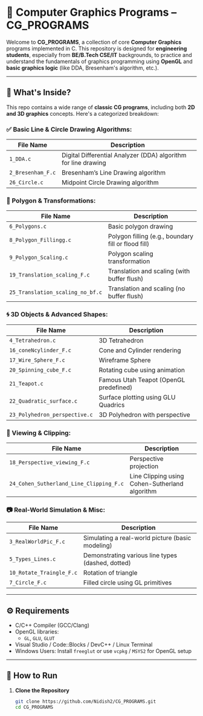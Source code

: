 # 🎨 Computer Graphics Programs – CG_PROGRAMS

Welcome to **CG_PROGRAMS**, a collection of core **Computer Graphics** programs implemented in C. This repository is designed for **engineering students**, especially from **BE/B.Tech CSE/IT** backgrounds, to practice and understand the fundamentals of graphics programming using **OpenGL** and **basic graphics logic** (like DDA, Bresenham's algorithm, etc.).

---

## 🧠 What's Inside?

This repo contains a wide range of **classic CG programs**, including both **2D and 3D graphics** concepts. Here's a categorized breakdown:

### ✅ Basic Line & Circle Drawing Algorithms:
| File Name | Description |
|----------|-------------|
| `1_DDA.c` | Digital Differential Analyzer (DDA) algorithm for line drawing |
| `2_Bresenham_F.c` | Bresenham’s Line Drawing algorithm |
| `26_Circle.c` | Midpoint Circle Drawing algorithm |

### 🎨 Polygon & Transformations:
| File Name | Description |
|----------|-------------|
| `6_Polygons.c` | Basic polygon drawing |
| `8_Polygon_Fillingg.c` | Polygon filling (e.g., boundary fill or flood fill) |
| `9_Polygon_Scaling.c` | Polygon scaling transformation |
| `19_Translation_scaling_F.c` | Translation and scaling (with buffer flush) |
| `25_Translation_scaling_no_bf.c` | Translation and scaling (no buffer flush) |

### 🌀 3D Objects & Advanced Shapes:
| File Name | Description |
|----------|-------------|
| `4_Tetrahedron.c` | 3D Tetrahedron |
| `16_coneNcylinder_F.c` | Cone and Cylinder rendering |
| `17_Wire_Sphere_F.c` | Wireframe Sphere |
| `20_Spinning_cube_F.c` | Rotating cube using animation |
| `21_Teapot.c` | Famous Utah Teapot (OpenGL predefined) |
| `22_Quadratic_surface.c` | Surface plotting using GLU Quadrics |
| `23_Polyhedron_perspective.c` | 3D Polyhedron with perspective |

### 🧭 Viewing & Clipping:
| File Name | Description |
|----------|-------------|
| `18_Perspective_viewing_F.c` | Perspective projection |
| `24_Cohen_Sutherland_Line_Clipping_F.c` | Line Clipping using Cohen-Sutherland algorithm |

### 📷 Real-World Simulation & Misc:
| File Name | Description |
|----------|-------------|
| `3_RealWorldPic_F.c` | Simulating a real-world picture (basic modeling) |
| `5_Types_Lines.c` | Demonstrating various line types (dashed, dotted) |
| `10_Rotate_Traingle_F.c` | Rotation of triangle |
| `7_Circle_F.c` | Filled circle using GL primitives |

---

## ⚙️ Requirements

- C/C++ Compiler (GCC/Clang)
- OpenGL libraries:
  - `GL`, `GLU`, `GLUT`
- Visual Studio / Code::Blocks / DevC++ / Linux Terminal
- Windows Users: Install `freeglut` or use `vcpkg` / `MSYS2` for OpenGL setup

---

## 🚀 How to Run

1. **Clone the Repository**
   ```bash
   git clone https://github.com/Nidish2/CG_PROGRAMS.git
   cd CG_PROGRAMS
